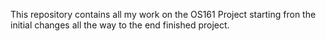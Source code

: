 This repository contains all my work on the OS161 Project starting fron the initial changes all the way to the end finished project.
